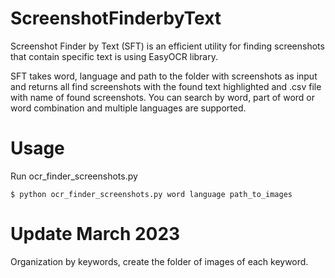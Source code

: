 # ScreenshotFinderbyText
Screenshot Finder by Text (SFT) is an efficient utility for finding screenshots that contain specific text is using EasyOCR library. 

SFT takes word, language and path to the folder with screenshots as input and returns all find screenshots with the found text highlighted and .csv file with name of found screenshots. 
You can search by word, part of word or word combination and multiple languages are supported.

# Usage 
Run ocr_finder_screenshots.py 
```
$ python ocr_finder_screenshots.py word language path_to_images
```

# Update March 2023 
Organization by keywords, create the folder of images of each keyword. 
